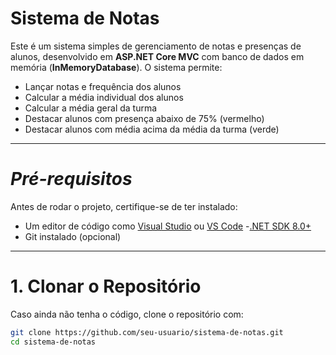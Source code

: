 # Sistema de Notas
 
Este é um sistema simples de gerenciamento de notas e presenças de alunos, desenvolvido em **ASP.NET Core MVC** com banco de dados em memória (**InMemoryDatabase**). O sistema permite:
 
- Lançar notas e frequência dos alunos  
- Calcular a média individual dos alunos  
- Calcular a média geral da turma  
- Destacar alunos com presença abaixo de 75% (vermelho)  
- Destacar alunos com média acima da média da turma (verde)  
 
---
 
#  *Pré-requisitos*
Antes de rodar o projeto, certifique-se de ter instalado:
 
- Um editor de código como [Visual Studio](https://visualstudio.microsoft.com/) ou [VS Code](https://code.visualstudio.com/)
-[.NET SDK 8.0+](https://dotnet.microsoft.com/en-us/download/dotnet/8.0)
- Git instalado (opcional)
 
---
 
#  1. Clonar o Repositório
Caso ainda não tenha o código, clone o repositório com:
 
```sh
git clone https://github.com/seu-usuario/sistema-de-notas.git
cd sistema-de-notas

